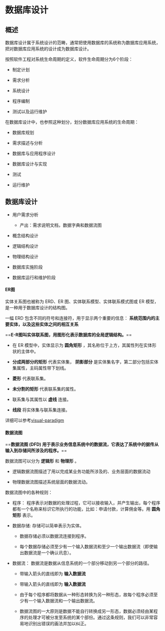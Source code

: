 
# 数据库设计


## 概述

数据库设计属于系统设计的范畴，通常把使用数据库的系统称为数据库应用系统，把对数据库应用系统的设计成为数据库设计。

按照软件工程对系统生命周期的定义，软件生命周期分为6个阶段：

- 制定计划

- 需求分析

- 系统设计

- 程序编制

- 测试以及运行维护


在数据库设计中，也参照这种划分，划分数据库应用系统的生命周期：

- 数据库规划

- 需求描述与分析

- 数据库与应用程序设计

- 数据库设计与实现

- 测试

- 运行维护



## 数据库设计


- 用户需求分析

    - 产出：需求说明文档，数据字典和数据流图

- 概念结构设计

- 逻辑结构设计

- 物理结构设计

- 数据库实施阶段

- 数据库运行和维护阶段





#### ER图

实体关系图也被称为 ERD、ER 图、实体联系模型、实体联系模式图或 ER 模型，是一种用于数据库设计的结构图。

一幅 ERD 包含不同的符号和连接符，用于显示两个重要的信息： **系统范围内的主要实体，以及这些实体之间的相互关系**

==**E-R图叫实体联系图，用图形化表示数据库的全局逻辑结构。**==

- 在 ER 模型中，实体显示为 **圆角矩形** ，其名称位于上方，其属性列在实体形状的主体中。

- **分成两部分的矩形** 代表实体集， **阴影部分** 是实体集名字，第二部分包括实体集属性，主码属性带下划线。

- **菱形** 代表联系集。

- **未分割的矩形** 代表联系集的属性。

- 联系集与其属性以 **虚线** 连接。

- **线段** 将实体集与联系集连接。


详细可以参考[visual-paradigm](https://www.visual-paradigm.com/cn/guide/data-modeling/what-is-entity-relationship-diagram/)


#### 数据流图


==**数据流图 (DFD) 用于表示业务信息系统中的数据流，它表达了系统中的据传从输入到存储间所涉及的程序。**==


数据流图可以分为 **逻辑形** 和 **物理形** 。

- 逻辑数据流图描述了用以完成某业务功能所涉及的、业务层面的数据流动

- 物理数据流图描述系统层面的数据流动。


数据流图中的各种规则：

- 程序： 程序表示对数据的处理过程，它可以接收输入，并产生输出，每个程序都有一个名称来标识它所执行的功能，比如：申请付款，计算佣金等。用 **圆角矩形** 表示。

- 数据存储:    存储可以简单表示为实体。

    - 数据存储必须以数据流连接到程序。

    - 每个数据存储必须至少有一个输入数据流和至少一个输出数据流（即使输出数据流是一个确认讯息）。




- 数据流： 数据流是数据从信息系统的一个部分移动到另一个部分的路径。

    - 带输入箭头的直线即为 **输入数据流**

    - 带输入箭头的直线即为 **输入数据流**

    - 由于每个程序都将数据从一种形态转换为另一种形态，故每个程序必须至少有一个输入数据流和一个输出数据流。

    - 数据流图的一大原则是数据不能自行转换成另一形态，数据必须经由某程序的处理才可被分发至系统的某个部份。通过这条规则，我们可以非常容易地识别出错误的画法并加以纠正。



